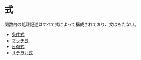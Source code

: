 # 式

関数内の処理記述はすべて式によって構成されており、文はもたない。

- [条件式](./if/index.md)
- [マッチ式](./match/index.md)
- [反復式](./for/index.md)
- [リテラル式](../literal/index.md)
